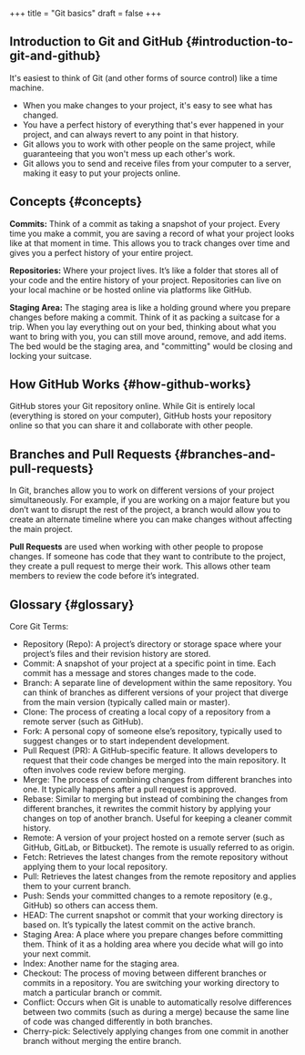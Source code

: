 +++
title = "Git basics"
draft = false
+++

## Introduction to Git and GitHub {#introduction-to-git-and-github}

It's easiest to think of Git (and other forms of source control) like a time machine.

-   When you make changes to your project, it's easy to see what has changed.
-   You have a perfect history of everything that's ever happened in your project, and can always revert to any point in that history.
-   Git allows you to work with other people on the same project, while guaranteeing that you won't mess up each other's work.
-   Git allows you to send and receive files from your computer to a server, making it easy to put your projects online.


## Concepts {#concepts}

**Commits:** Think of a commit as taking a snapshot of your project. Every time you make a commit, you are saving a record of what your project looks like at that moment in time. This allows you to track changes over time and gives you a perfect history of your entire project.

**Repositories:** Where your project lives. It’s like a folder that stores all of your code and the entire history of your project. Repositories can live on your local machine or be hosted online via platforms like GitHub.

**Staging Area:** The staging area is like a holding ground where you prepare changes before making a commit. Think of it as packing a suitcase for a trip. When you lay everything out on your bed, thinking about what you want to bring with you, you can still move around, remove, and add items. The bed would be the staging area, and "committing" would be closing and locking your suitcase.


## How GitHub Works {#how-github-works}

GitHub stores your Git repository online. While Git is entirely local (everything is stored on your computer), GitHub hosts your repository online so that you can share it and collaborate with other people.


## Branches and Pull Requests {#branches-and-pull-requests}

In Git, branches allow you to work on different versions of your project simultaneously. For example, if you are working on a major feature but you don’t want to disrupt the rest of the project, a branch would allow you to create an alternate timeline where you can make changes without affecting the main project.

**Pull Requests** are used when working with other people to propose changes. If someone has code that they want to contribute to the project, they create a pull request to merge their work. This allows other team members to review the code before it’s integrated.


## Glossary {#glossary}

Core Git Terms:

-   Repository (Repo): A project’s directory or storage space where your project’s files and their revision history are stored.
-   Commit: A snapshot of your project at a specific point in time. Each commit has a message and stores changes made to the code.
-   Branch: A separate line of development within the same repository. You can think of branches as different versions of your project that diverge from the main version (typically called main or master).
-   Clone: The process of creating a local copy of a repository from a remote server (such as GitHub).
-   Fork: A personal copy of someone else’s repository, typically used to suggest changes or to start independent development.
-   Pull Request (PR): A GitHub-specific feature. It allows developers to request that their code changes be merged into the main repository. It often involves code review before merging.
-   Merge: The process of combining changes from different branches into one. It typically happens after a pull request is approved.
-   Rebase: Similar to merging but instead of combining the changes from different branches, it rewrites the commit history by applying your changes on top of another branch. Useful for keeping a cleaner commit history.
-   Remote: A version of your project hosted on a remote server (such as GitHub, GitLab, or Bitbucket). The remote is usually referred to as origin.
-   Fetch: Retrieves the latest changes from the remote repository without applying them to your local repository.
-   Pull: Retrieves the latest changes from the remote repository and applies them to your current branch.
-   Push: Sends your committed changes to a remote repository (e.g., GitHub) so others can access them.
-   HEAD: The current snapshot or commit that your working directory is based on. It’s typically the latest commit on the active branch.
-   Staging Area: A place where you prepare changes before committing them. Think of it as a holding area where you decide what will go into your next commit.
-   Index: Another name for the staging area.
-   Checkout: The process of moving between different branches or commits in a repository. You are switching your working directory to match a particular branch or commit.
-   Conflict: Occurs when Git is unable to automatically resolve differences between two commits (such as during a merge) because the same line of code was changed differently in both branches.
-   Cherry-pick: Selectively applying changes from one commit in another branch without merging the entire branch.

